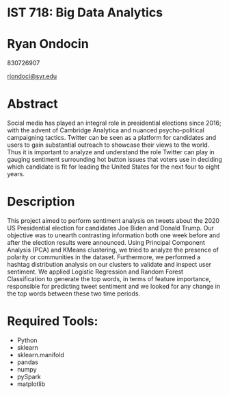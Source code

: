 # IST 718: Big Data Analytics

# Ryan Ondocin 

830726907

rjondoci@syr.edu

# Abstract
Social media has played an integral role in presidential elections since 2016; with the advent of Cambridge Analytica and nuanced psycho-political campaigning tactics. Twitter can be seen as a platform for candidates and users to gain substantial outreach to showcase their views to the world. Thus it is important to analyze and understand the role Twitter can play in gauging sentiment surrounding hot button issues that voters use in deciding which candidate is fit for leading the United States for the next four to eight years.

# Description
This project aimed to perform sentiment analysis on tweets about the 2020 US Presidential election for candidates Joe Biden and Donald Trump. Our objective was to unearth contrasting information both one week before and after the election results were announced. Using Principal Component Analysis (PCA) and KMeans clustering, we tried to analyze the presence of polarity or communities in the dataset. Furthermore, we performed a hashtag distribution analysis on our clusters to validate and inspect user sentiment. We applied Logistic Regression and Random Forest Classification to generate the top words, in terms of feature importance, responsible for predicting tweet sentiment and we looked for any change in the top words between these two time periods.

# Required Tools:
* Python 
* sklearn
* sklearn.manifold
* pandas
* numpy
* pySpark
* matplotlib
